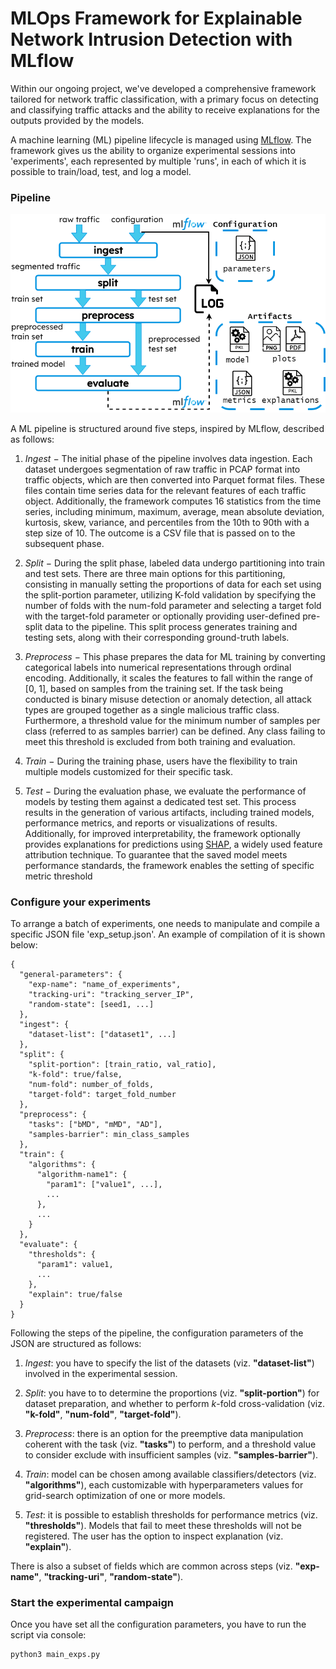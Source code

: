 # MLOps Framework for Explainable Network Intrusion Detection with MLflow

Within our ongoing project, we've developed a comprehensive framework tailored for network traffic classification, with a primary focus on detecting and classifying traffic attacks and the ability to receive explanations for the outputs provided by the models.

A machine learning (ML) pipeline lifecycle is managed using [MLflow](https://mlflow.org/). The framework gives us the ability to organize experimental sessions into 'experiments', each represented by multiple 'runs', in each of which it is possible to train/load, test, and log a model.

### Pipeline

![](img/pipeline-overview-paper-vert-large.png)

A ML pipeline is structured around five steps, inspired by MLflow, described as follows:

1. *Ingest* $-$ The initial phase of the pipeline involves data ingestion. Each dataset undergoes segmentation of raw traffic in PCAP format into traffic objects, which are then converted into Parquet format files. These files contain time series data for the relevant features of each traffic object. Additionally, the framework computes 16 statistics from the time series, including minimum, maximum, average, mean absolute deviation, kurtosis, skew, variance, and percentiles from the 10th to 90th with a step size of 10. The outcome is a CSV file that is passed on to the subsequent phase.

2. *Split* $-$ During the split phase, labeled data undergo partitioning into train and test sets. There are three main options for this partitioning, consisting in manually setting the proportions of data for each set using the split-portion parameter, utilizing K-fold validation by specifying the number of folds with the num-fold parameter and selecting a target fold with the target-fold parameter or optionally providing user-defined pre-split data to the pipeline. This split process generates training and testing sets, along with their corresponding ground-truth labels.

3. *Preprocess* $-$ This phase prepares the data for ML training by converting categorical labels into numerical representations through ordinal encoding. Additionally, it scales the features to fall within the range of [0, 1], based on samples from the training set. If the task being conducted is binary misuse detection or anomaly detection, all attack types are grouped together as a single malicious traffic class. Furthermore, a threshold value for the minimum number of samples per class (referred to as samples barrier) can be defined. Any class failing to meet this threshold is excluded from both training and evaluation.

4. *Train* $-$ During the training phase, users have the flexibility to train multiple models customized for their specific task.

5. *Test* $-$ During the evaluation phase, we evaluate the performance of models by testing them against a dedicated test set. This process results in the generation of various artifacts, including trained models, performance metrics, and reports or visualizations of results. Additionally, for improved interpretability, the framework optionally provides explanations for predictions using [SHAP](https://shap.readthedocs.io/en/latest/index.html), a widely used feature attribution technique. To guarantee that the saved model meets performance standards, the framework enables the setting of specific metric threshold


### Configure your experiments

To arrange a batch of experiments, one needs to manipulate and compile a specific JSON file 'exp_setup.json'. An example of compilation of it is shown below:


```
{
  "general-parameters": {
    "exp-name": "name_of_experiments",
    "tracking-uri": "tracking_server_IP",
    "random-state": [seed1, ...]
  },
  "ingest": {
    "dataset-list": ["dataset1", ...]
  },
  "split": {
    "split-portion": [train_ratio, val_ratio],
    "k-fold": true/false,
    "num-fold": number_of_folds,
    "target-fold": target_fold_number
  },
  "preprocess": {
    "tasks": ["bMD", "mMD", "AD"],
    "samples-barrier": min_class_samples
  },
  "train": {
    "algorithms": {
      "algorithm-name1": {
        "param1": ["value1", ...],
        ...
      },
      ...
    }
  },
  "evaluate": {
    "thresholds": {
      "param1": value1,
      ...
    },
    "explain": true/false
  }
}
```

Following the steps of the pipeline, the configuration parameters of the JSON are structured as follows:

1. *Ingest*: you have to specify the list of the datasets (viz. **"dataset-list"**) involved in the experimental session.

2. *Split*: you have to to determine the proportions (viz. **"split-portion"**) for dataset preparation, and whether to perform $k$-fold cross-validation (viz. **"k-fold"**, **"num-fold"**, **"target-fold"**).

3. *Preprocess*: there is an option for the preemptive data manipulation coherent with the task (viz. **"tasks"**) to perform, and a threshold value to consider exclude with insufficient samples (viz. **"samples-barrier"**).

4. *Train*: model can be chosen among available classifiers/detectors (viz. **"algorithms"**), each customizable with hyperparameters values for grid-search optimization of one or more models.

5. *Test*: it is possible to establish thresholds for performance metrics (viz. **"thresholds"**). Models that fail to meet these thresholds will not be registered. The user has the option to inspect explanation (viz. **"explain"**).

There is also a subset of fields which are common across steps (viz. **"exp-name"**, **"tracking-uri"**, **"random-state"**).


### Start the experimental campaign

Once you have set all the configuration parameters, you have to run the script via console:

```
python3 main_exps.py
```
